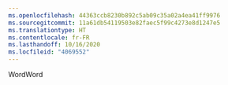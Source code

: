 ```yaml
---
ms.openlocfilehash: 44363ccb8230b892c5ab09c35a02a4ea41ff9976
ms.sourcegitcommit: 11a61db54119503e82faec5f99c4273e8d1247e5
ms.translationtype: HT
ms.contentlocale: fr-FR
ms.lasthandoff: 10/16/2020
ms.locfileid: "4069552"
---
```

<span data-ttu-id="14790-101">Word</span><span class="sxs-lookup"><span data-stu-id="14790-101">Word</span></span>